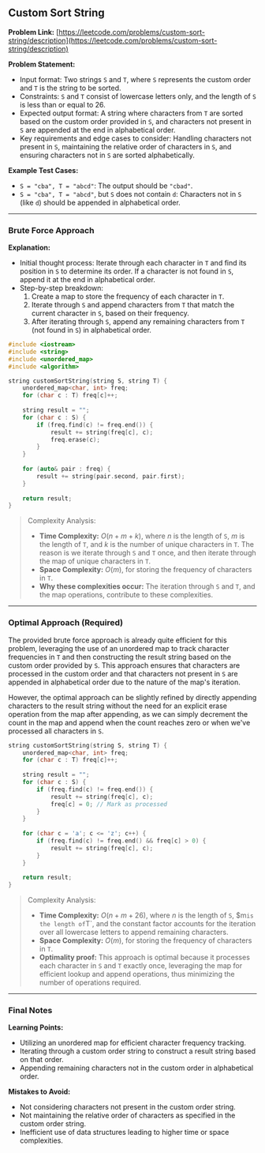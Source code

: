 ## Custom Sort String
**Problem Link:** [https://leetcode.com/problems/custom-sort-string/description](https://leetcode.com/problems/custom-sort-string/description)

**Problem Statement:**
- Input format: Two strings `S` and `T`, where `S` represents the custom order and `T` is the string to be sorted.
- Constraints: `S` and `T` consist of lowercase letters only, and the length of `S` is less than or equal to 26.
- Expected output format: A string where characters from `T` are sorted based on the custom order provided in `S`, and characters not present in `S` are appended at the end in alphabetical order.
- Key requirements and edge cases to consider: Handling characters not present in `S`, maintaining the relative order of characters in `S`, and ensuring characters not in `S` are sorted alphabetically.

**Example Test Cases:**
- `S = "cba", T = "abcd"`: The output should be `"cbad"`.
- `S = "cba", T = "abcd"`, but `S` does not contain `d`: Characters not in `S` (like `d`) should be appended in alphabetical order.

---

### Brute Force Approach
**Explanation:**
- Initial thought process: Iterate through each character in `T` and find its position in `S` to determine its order. If a character is not found in `S`, append it at the end in alphabetical order.
- Step-by-step breakdown:
  1. Create a map to store the frequency of each character in `T`.
  2. Iterate through `S` and append characters from `T` that match the current character in `S`, based on their frequency.
  3. After iterating through `S`, append any remaining characters from `T` (not found in `S`) in alphabetical order.

```cpp
#include <iostream>
#include <string>
#include <unordered_map>
#include <algorithm>

string customSortString(string S, string T) {
    unordered_map<char, int> freq;
    for (char c : T) freq[c]++;
    
    string result = "";
    for (char c : S) {
        if (freq.find(c) != freq.end()) {
            result += string(freq[c], c);
            freq.erase(c);
        }
    }
    
    for (auto& pair : freq) {
        result += string(pair.second, pair.first);
    }
    
    return result;
}
```

> Complexity Analysis:
> - **Time Complexity:** $O(n + m + k)$, where $n$ is the length of `S`, $m$ is the length of `T`, and $k$ is the number of unique characters in `T`. The reason is we iterate through `S` and `T` once, and then iterate through the map of unique characters in `T`.
> - **Space Complexity:** $O(m)$, for storing the frequency of characters in `T`.
> - **Why these complexities occur:** The iteration through `S` and `T`, and the map operations, contribute to these complexities.

---

### Optimal Approach (Required)
The provided brute force approach is already quite efficient for this problem, leveraging the use of an unordered map to track character frequencies in `T` and then constructing the result string based on the custom order provided by `S`. This approach ensures that characters are processed in the custom order and that characters not present in `S` are appended in alphabetical order due to the nature of the map's iteration.

However, the optimal approach can be slightly refined by directly appending characters to the result string without the need for an explicit erase operation from the map after appending, as we can simply decrement the count in the map and append when the count reaches zero or when we've processed all characters in `S`.

```cpp
string customSortString(string S, string T) {
    unordered_map<char, int> freq;
    for (char c : T) freq[c]++;
    
    string result = "";
    for (char c : S) {
        if (freq.find(c) != freq.end()) {
            result += string(freq[c], c);
            freq[c] = 0; // Mark as processed
        }
    }
    
    for (char c = 'a'; c <= 'z'; c++) {
        if (freq.find(c) != freq.end() && freq[c] > 0) {
            result += string(freq[c], c);
        }
    }
    
    return result;
}
```

> Complexity Analysis:
> - **Time Complexity:** $O(n + m + 26)$, where $n$ is the length of `S`, $m` is the length of `T`, and the constant factor accounts for the iteration over all lowercase letters to append remaining characters.
> - **Space Complexity:** $O(m)$, for storing the frequency of characters in `T`.
> - **Optimality proof:** This approach is optimal because it processes each character in `S` and `T` exactly once, leveraging the map for efficient lookup and append operations, thus minimizing the number of operations required.

---

### Final Notes

**Learning Points:**
- Utilizing an unordered map for efficient character frequency tracking.
- Iterating through a custom order string to construct a result string based on that order.
- Appending remaining characters not in the custom order in alphabetical order.

**Mistakes to Avoid:**
- Not considering characters not present in the custom order string.
- Not maintaining the relative order of characters as specified in the custom order string.
- Inefficient use of data structures leading to higher time or space complexities.